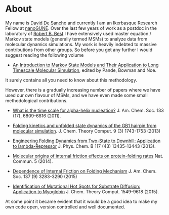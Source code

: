 # About

My name is [David De Sancho](https://sites.google.com/site/daviddesanchores/home)
and currently I am an Ikerbasque Research Fellow at 
[nanoGUNE](http://www.nanogune.eu). Over the last few years of work as a postdoc
in the laboratory of [Robert B. Best](http://spin.niddk.nih.gov/best/home.html) 
I have extensively used master equation / Markov state models (generally termed
MSMs) to analyze data from molecular dynamics simulations. My work is heavily 
indebted to massive contributions from other groups. So before you get any further
I would suggest reading the following volume

* [An Introduction to Markov State Models and Their Application to Long Timescale
Molecular Simulation](<http://dx.doi.org/10.1007/978-94-007-7606-7>), edited 
by Pande, Bowman and Noe. 

It surely contains all you need to know about this methodology. 

However, there is a gradually increasing number of papers where we have used our
 own flavour of MSMs, and we have even made some small methodological contributions.

* [What is the time scale for alpha-helix
 nucleation?](http://pubs.acs.org/doi/abs/10.1021/ja200834s) J. Am. Chem. Soc. 133 (17), 
6809-6816 (2011).


* [Folding kinetics and unfolded state dynamics of the GB1 hairpin from molecular 
simulation](http://dx.doi.org/10.1021/ct301033r). J. Chem. Theory Comput. 9 (3) 1743-1753 (2013)


* [Engineering Folding Dynamics from Two-State to Downhill: Application to 
lambda-Repressor](http://dx.doi.org/10.1021/jp405904g) J. Phys. Chem. B 117 
(43) 13435-13443 (2013).


* [Molecular origins of internal friction effects on protein-folding 
rates](http://dx.doi.org/10.1038/ncomms5307) Nat. Commun. 5 (2014).


* [Dependence of Internal Friction on Folding
 Mechanism](http://dx.doi.org/10.1021/ja511609u)
 J. Am. Chem. Soc. 137 (9) 3283-3290 (2015)


* [Identification of Mutational Hot Spots for Substrate Diffusion: Application to
 Myoglobin](http://dx.doi.org/10.0.3.253/ct5011455) J. Chem. Theory Comput. 1549-9618 (2015).


At some point it became evident that it would be a good idea to make my own code 
open, version controlled and well documented.
